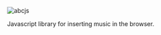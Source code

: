 ![abcjs](https://cdn.rawgit.com/paulrosen/abcjs/master/docs/abcjs_comp_extended_08.svg)

Javascript library for inserting music in the browser.

 


